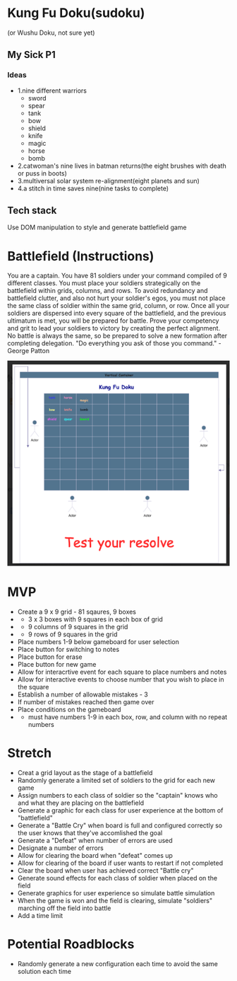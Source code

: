# Kung Fu Doku(sudoku)
(or Wushu Doku, not sure yet)


## My Sick P1

### Ideas
* 1.nine different warriors
    * sword
    * spear
    * tank
    * bow
    * shield
    * knife
    * magic
    * horse
    * bomb
* 2.catwoman's nine lives in batman returns(the eight brushes with death or puss in boots)
* 3.multiversal solar system re-alignment(eight planets and sun)
* 4.a stitch in time saves nine(nine tasks to complete)

## Tech stack
Use DOM manipulation to style and generate battlefield game

# Battlefield (Instructions)
You are a captain. You have 81 soldiers under your command compiled of 9 different classes. You must place your soldiers strategically on the battlefield within grids, columns, and rows. To avoid redundancy and battlefield clutter, and also not hurt your soldier's egos, you must not place the same class of soldier within the same grid, column, or row. Once all your soldiers are dispersed into every square of the battlefield, and the previous ultimatum is met, you will be prepared for battle. Prove your competency and grit to lead your soldiers to victory by creating the perfect alignment. No battle is always the same, so be prepared to solve a new formation after completing delegation. "Do everything you ask of those you command." -George Patton

![Alt sudoku text](img/Screenshot%202023-03-17%20at%209.28.38%20AM.png)


# MVP
* Create a 9 x 9 grid - 81 sqaures, 9 boxes
* - 3 x 3 boxes with 9 squares in each box of grid
* - 9 columns of 9 squares in the grid
* - 9 rows of 9 squares in the grid
* Place numbers 1-9 below gameboard for user selection
* Place button for switching to notes
* Place button for erase
* Place button for new game
* Allow for interacrtive event for each square to place numbers and notes
* Allow for interactive events to choose number that you wish to place in the square
* Establish a number of allowable mistakes - 3
* If number of mistakes reached then game over
* Place conditions on the gameboard
* - must have numbers 1-9 in each box, row, and column with no repeat numbers




# Stretch
* Creat a grid layout as the stage of a battlefield
* Randomly generate a limited set of soldiers to the grid for each new game
* Assign numbers to each class of soldier so the "captain" knows who and what they are placing on the battlefield
* Generate a graphic for each class for user experience at the bottom of "battlefield"
* Generate a "Battle Cry" when board is full and configured correctly so the user knows that they've accomlished the goal
* Generate a "Defeat" when number of errors are used
* Designate a number of errors
* Allow for clearing the board when "defeat" comes up
* Allow for clearing of the board if user wants to restart if not completed
* Clear the board when user has achieved correct "Battle cry"
* Generate sound effects for each class of soldier when placed on the field
* Generate graphics for user experience so simulate battle simulation
* When the game is won and the field is clearing, simulate "soldiers" marching off the field into battle
* Add a time limit


# Potential Roadblocks
* Randomly generate a new configuration each time to avoid the same solution each time